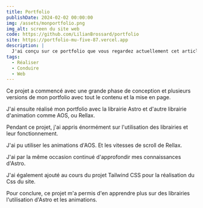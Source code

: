 ```yaml
---
title: Portfolio
publishDate: 2024-02-02 00:00:00
img: /assets/monportfolio.png
img_alt: screen du site web
code: https://github.com/LilianBrossard/portfolio
site: https://portfolio-mu-five-87.vercel.app
description: |
  J'ai conçu sur ce portfolio que vous regardez actuellement cet article. 
tags:
  - Réaliser
  - Conduire
  - Web
---
```

Ce projet a commencé avec une grande phase de conception et plusieurs versions de mon portfolio avec tout le contenu et la mise en page.

J'ai ensuite réalisé mon portfolio avec la librairie Astro et d'autre librairie d'animation comme AOS, ou Rellax.

Pendant ce projet, j'ai appris énormément sur l'utilisation des librairies et leur fonctionnement.

J'ai pu utiliser les animations d'AOS. Et les vitesses de scroll de Rellax.

J'ai par la même occasion continué d'approfondir mes connaissances d'Astro.

J'ai également ajouté au cours du projet Tailwind CSS pour la réalisation du Css du site.

Pour conclure, ce projet m'a permis d'en apprendre plus sur des librairies l'utilisation d'Astro et les animations.